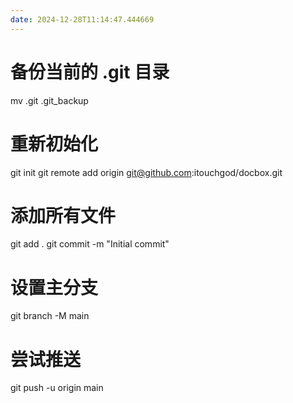 ```yaml
---
date: 2024-12-28T11:14:47.444669
---
```


# 备份当前的 .git 目录
mv .git .git_backup

# 重新初始化
git init
git remote add origin git@github.com:itouchgod/docbox.git

# 添加所有文件
git add .
git commit -m "Initial commit"

# 设置主分支
git branch -M main

# 尝试推送
git push -u origin main